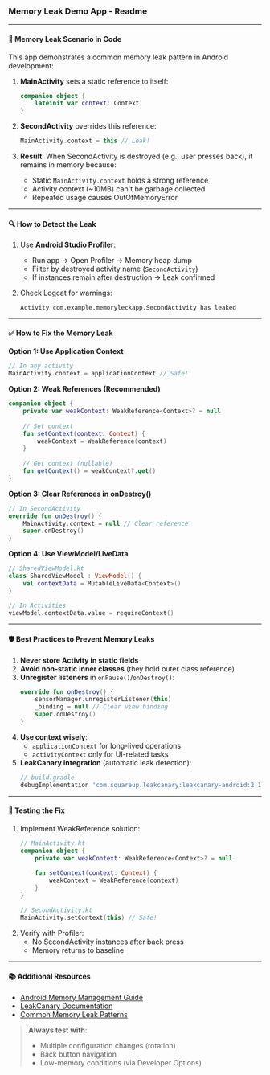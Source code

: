 ### Memory Leak Demo App - Readme

---

#### 🚨 Memory Leak Scenario in Code
This app demonstrates a common memory leak pattern in Android development:

1. **MainActivity** sets a static reference to itself:
   ```kotlin
   companion object {
       lateinit var context: Context
   }
   ```

2. **SecondActivity** overrides this reference:
   ```kotlin
   MainActivity.context = this // Leak!
   ```

3. **Result**: When SecondActivity is destroyed (e.g., user presses back), it remains in memory because:
   - Static `MainActivity.context` holds a strong reference
   - Activity context (~10MB) can't be garbage collected
   - Repeated usage causes OutOfMemoryError

---

#### 🔍 How to Detect the Leak
1. Use **Android Studio Profiler**:
   - Run app → Open Profiler → Memory heap dump
   - Filter by destroyed activity name (`SecondActivity`)
   - If instances remain after destruction → Leak confirmed

2. Check Logcat for warnings:
   ```
   Activity com.example.memoryleckapp.SecondActivity has leaked
   ```

---

#### ✅ How to Fix the Memory Leak

**Option 1: Use Application Context**
```kotlin
// In any activity
MainActivity.context = applicationContext // Safe!
```

**Option 2: Weak References (Recommended)**
```kotlin
companion object {
    private var weakContext: WeakReference<Context>? = null
    
    // Set context
    fun setContext(context: Context) {
        weakContext = WeakReference(context)
    }
    
    // Get context (nullable)
    fun getContext() = weakContext?.get()
}
```

**Option 3: Clear References in onDestroy()**
```kotlin
// In SecondActivity
override fun onDestroy() {
    MainActivity.context = null // Clear reference
    super.onDestroy()
}
```

**Option 4: Use ViewModel/LiveData**
```kotlin
// SharedViewModel.kt
class SharedViewModel : ViewModel() {
    val contextData = MutableLiveData<Context>()
}

// In Activities
viewModel.contextData.value = requireContext()
```

---

#### 🛡️ Best Practices to Prevent Memory Leaks
1. **Never store Activity in static fields**
2. **Avoid non-static inner classes** (they hold outer class reference)
3. **Unregister listeners** in `onPause()`/`onDestroy()`:
   ```kotlin
   override fun onDestroy() {
       sensorManager.unregisterListener(this)
       _binding = null // Clear view binding
       super.onDestroy()
   }
   ```
4. **Use context wisely**:
   - `applicationContext` for long-lived operations
   - `activityContext` only for UI-related tasks
5. **LeakCanary integration** (automatic leak detection):
   ```gradle
   // build.gradle
   debugImplementation 'com.squareup.leakcanary:leakcanary-android:2.12'
   ```

---

#### 🧪 Testing the Fix
1. Implement WeakReference solution:
   ```kotlin
   // MainActivity.kt
   companion object {
       private var weakContext: WeakReference<Context>? = null
       
       fun setContext(context: Context) {
           weakContext = WeakReference(context)
       }
   }
   
   // SecondActivity.kt
   MainActivity.setContext(this) // Safe!
   ```
2. Verify with Profiler:
   - No SecondActivity instances after back press
   - Memory returns to baseline

---

#### 📚 Additional Resources
- [Android Memory Management Guide](https://developer.android.com/topic/performance/memory)
- [LeakCanary Documentation](https://square.github.io/leakcanary/)
- [Common Memory Leak Patterns](https://android.jlelse.eu/9-ways-to-avoid-memory-leaks-in-android-b6d81648e35e)

> **Always test with**:
> - Multiple configuration changes (rotation)
> - Back button navigation
> - Low-memory conditions (via Developer Options)
